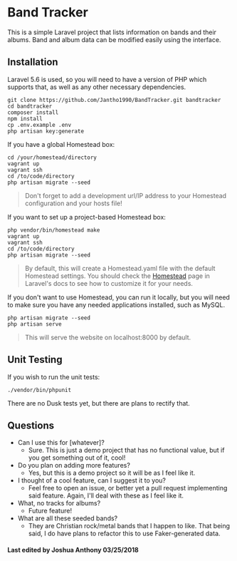 # Band Tracker

This is a simple Laravel project that lists information on bands and their 
albums. Band and album data can be modified easily using the interface.

## Installation

Laravel 5.6 is used, so you will need to have a version of PHP which supports that, as well as any other necessary dependencies.

```
git clone https://github.com/Jantho1990/BandTracker.git bandtracker
cd bandtracker
composer install
npm install
cp .env.example .env
php artisan key:generate
```

If you have a global Homestead box:

```
cd /your/homestead/directory
vagrant up
vagrant ssh
cd /to/code/directory
php artisan migrate --seed
```

> Don't forget to add a development url/IP address to your Homestead configuration and your hosts file!

If you want to set up a project-based Homestead box:

```
php vendor/bin/homestead make
vagrant up
vagrant ssh
cd /to/code/directory
php artisan migrate --seed
```

> By default, this will create a Homestead.yaml file with the default Homestead
> settings. You should check the [Homestead](https://laravel.com/docs/master/homestead) page in Laravel's docs to see how to 
> customize it for your needs.

If you don't want to use Homestead, you can run it locally, but you will need to 
make sure you have any needed applications installed, such as MySQL.

```
php artisan migrate --seed
php artisan serve
```

> This will serve the website on localhost:8000 by default.


## Unit Testing

If you wish to run the unit tests:

`./vendor/bin/phpunit`

There are no Dusk tests yet, but there are plans to rectify that.

## Questions
- Can I use this for [whatever]?
    - Sure. This is just a demo project that has no functional value,
    but if you get something out of it, cool!
- Do you plan on adding more features?
    - Yes, but this is a demo project so it will be as I feel like it.
- I thought of a cool feature, can I suggest it to you?
    - Feel free to open an issue, or better yet a pull request implementing said
    feature. Again, I'll deal with these as I feel like it.
- What, no tracks for albums?
    - Future feature!
- What are all these seeded bands?
    - They are Christian rock/metal bands that I happen to like. That being said, I do have plans to refactor this to use Faker-generated data.
 

#### Last edited by Joshua Anthony 03/25/2018
